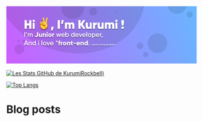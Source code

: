 <img src="/header_kurumiR.png"> 

[![Les Stats GitHub de KurumiRockbell](https://github-readme-stats.vercel.app/api?username=KurumiRockbell&show_icons=true&count_private=true&theme=transparent))](https://github.com/KurumiRockbell/github-readme-stats)

[![Top Langs](https://github-readme-stats.vercel.app/api/top-langs/?username=KurumiRockbell&layout=compact)](https://github.com/KurumiRockbell/github-readme-stats)

# Blog posts
<!-- BLOG-POST-LIST:START -->
<!-- BLOG-POST-LIST:END -->
